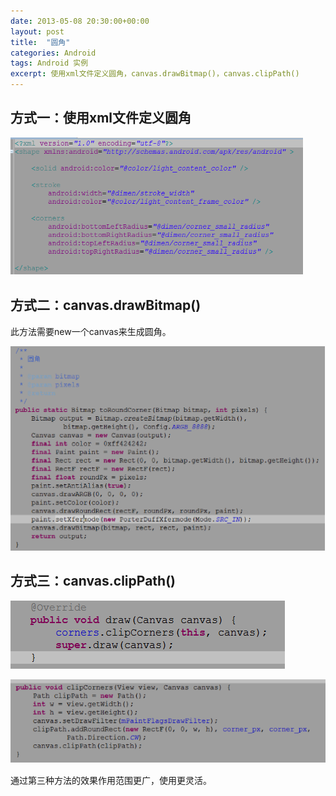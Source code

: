 ```yaml
---
date: 2013-05-08 20:30:00+00:00
layout: post
title:  "圆角"
categories: Android
tags: Android 实例
excerpt: 使用xml文件定义圆角，canvas.drawBitmap()，canvas.clipPath()
---
```


方式一：使用xml文件定义圆角
------
![img](/assets/2013-05-08-android-round-corner.png)

<p></p>

方式二：canvas.drawBitmap()
------
此方法需要new一个canvas来生成圆角。

![img](/assets/2013-05-08-android-round-corner-2.png)

<p></p>

方式三：canvas.clipPath()
------

![img](/assets/2013-05-08-android-round-corner-3.png)

![img](/assets/2013-05-08-android-round-corner-4.png)

通过第三种方法的效果作用范围更广，使用更灵活。

<p></p>

